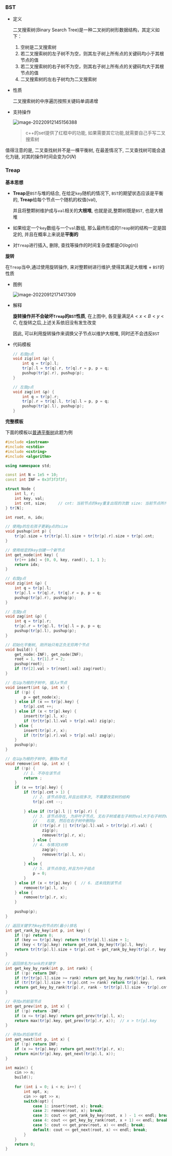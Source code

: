 ### BST

- 定义

  二叉搜索树(Binary Search Tree)是一种二叉树的树形数据结构，其定义如下：

  1. 空树是二叉搜索树
  2. 若二叉搜索树的左子树不为空，则其左子树上所有点的关键码均小于其根节点的值
  3. 若二叉搜索树的右子树不为空，则其右子树上所有点的关键码均大于其根节点的值
  4. 二叉搜索树的左右子树均为二叉搜索树



- 性质

  二叉搜索树的中序遍历按照关键码单调递增



- 支持操作

  ![image-20220912145156388](http://www.cdn.liver0377.xyz/typora/202209121451436.png)

  > c++的set提供了红框中的功能, 如果需要其它功能,就需要自己手写二叉搜索树

值得注意的是, 二叉查找树并不是一棵平衡树, 在最差情况下, 二叉查找树可能会退化为链, 对其的操作时间会变为$O(N)$





### Treap

**基本思想**

- **Treap**是`BST`与堆的结合, 在给定`key`随机的情况下, `BST`的期望状态应该是平衡的, **Treap**给每个节点一个随机的权值(val), 

  并且将整颗树维护成与`val`相关的**大根堆**, 也就是说,整颗树既是`BST`, 也是大根堆

- 如果给定一个`key`数组与一个`val`数组, 那么最终形成的`Treap`树的结构一定是固定的, 并且在概率上来说是**平衡的**

- 对`Treap`进行插入, 删除, 查找等操作的时间复杂度都是$O(log(n))$



**旋转**

在`Treap`当中,通过使用旋转操作, 来对整颗树进行维护,使得其满足大根堆 + `BST`的性质

- 图例

  ![image-20220912171417309](http://www.cdn.liver0377.xyz/typora/202209121714374.png)

- 解释

  **旋转操作并不会破坏`Treap`的`BST`性质**,  在上图中, 各变量满足$A < x < B < y < C$, 在旋转之后,上述关系依旧没有发生改变 

  因此, 可以利用旋转操作来调换父子节点以维护大根堆, 同时还不会违反`BST`

- 代码模板

  ```cc
  // 右旋p点
  void zig(int &p) {
      int q = tr[p].l;
      tr[p].l = tr[q].r, tr[q].r = p, p = q;
      pushup(tr[p].r), pushup(p);
  }
  
  // 左旋p点
  void zag(int &p) {
      int q = tr[p].r;
      tr[p].r = tr[q].l, tr[q].l = p, p = q;
      pushup(tr[p].l), pushup(p);
  }
  ```

  



**完整模板**

下面的模板以[普通平衡树](https://www.acwing.com/problem/content/255/)此题为例

```cc
#include <iostream>
#include <cstdio>
#include <cstring>
#include <algorithm>

using namespace std;

const int N = 1e5 + 10;
const int INF = 0x3f3f3f3f;

struct Node {
    int l, r;                         
    int key, val;                     
    int cnt, size;     // cnt: 当前节点的key重复出现的次数 size: 当前节点所代表的子树的大小
} tr[N];

int root, n, idx; 

// 使用p的左右孩子更新p点的size
void pushup(int p) {
    tr[p].size = tr[tr[p].l].size + tr[tr[p].r].size + tr[p].cnt;
}

// 使用给定的key创建一个新节点
int get_node(int key) {
    tr[++ idx] = {0, 0, key, rand(), 1, 1 };
    return idx;
}

// 右旋p点
void zig(int &p) {
    int q = tr[p].l;
    tr[p].l = tr[q].r, tr[q].r = p, p = q;
    pushup(tr[p].r), pushup(p);
}

// 左旋p点
void zag(int &p) {
    int q = tr[p].r;
    tr[p].r = tr[q].l, tr[q].l = p, p = q;
    pushup(tr[p].l), pushup(p);
}

// 初始化平衡树, 刚开始只有正负无穷两个节点
void build() {
    get_node(-INF), get_node(INF);
    root = 1, tr[1].r = 2;
    pushup(root);
    if (tr[2].val > tr[root].val) zag(root);
}

// 在以p为根的子树中, 插入x节点
void insert(int &p, int x) {
    if (!p) {
        p = get_node(x);
    } else if (x == tr[p].key) {
        tr[p].cnt ++;
    } else if (x < tr[p].key) {
        insert(tr[p].l, x);
        if (tr[tr[p].l].val > tr[p].val) zig(p);
    } else {
        insert(tr[p].r, x);
        if (tr[tr[p].r].val > tr[p].val) zag(p);
    }
    pushup(p);
}

// 在以p为根的子树中, 删除x节点
void remove(int &p, int x) {
    if (!p) {
        // 1. 不存在该节点
        return ;
    } 
    if (x == tr[p].key) {
        if (tr[p].cnt > 1) {
            // 2. 该节点存在,并且出现多次, 不需要改变树的结构
            tr[p].cnt --;
            
        } else if (tr[p].l || tr[p].r) {
            // 3. 该节点存在, 为非叶子节点, 无右子树或者左子树的val大于右子树的val
            //    右旋, 然后在右子树中删除p 
            if (!tr[p].r || tr[tr[p].l].val > tr[tr[p].r].val) {
                zig(p);
                remove(tr[p].r, x);
            } else {
            // 4. 与情况3对称
                zag(p);
                remove(tr[p].l, x);
            }
        } else {
            // 5. 该节点存在,并且为叶子结点
            p = 0;
        }
    } else if (x < tr[p].key) {  // 6. 还未找到该节点
        remove(tr[p].l, x);
    } else { 
        remove(tr[p].r, x);
    }
    
    pushup(p);
}

// 返回关键字为key的节点的(最小)排名
int get_rank_by_key(int p, int key) {
    if (!p) return 0;
    if (key == tr[p].key) return tr[tr[p].l].size + 1;
    if (key < tr[p].key) return get_rank_by_key(tr[p].l, key);
    return tr[tr[p].l].size + tr[p].cnt + get_rank_by_key(tr[p].r, key);
}

// 返回排名为rank的关键字
int get_key_by_rank(int p, int rank) {
    if (!p) return INF;
    if (tr[tr[p].l].size >= rank) return get_key_by_rank(tr[p].l, rank);
    if (tr[tr[p].l].size + tr[p].cnt >= rank) return tr[p].key;
    return get_key_by_rank(tr[p].r, rank - tr[tr[p].l].size - tr[p].cnt);
}

// 寻找x的前驱节点 
int get_prev(int p, int x) {
    if (!p) return -INF;
    if (x <= tr[p].key) return get_prev(tr[p].l, x);
    return max(tr[p].key, get_prev(tr[p].r, x));  // x > tr[p].key
}

// 寻找x的后继节点
int get_next(int p, int x) {
    if (!p) return INF;
    if (x >= tr[p].key) return get_next(tr[p].r, x);
    return min(tr[p].key, get_next(tr[p].l, x));
}

int main() {
    cin >> n;
    build();
    
    for (int i = 0; i < n; i++) {
        int opt, x;
        cin >> opt >> x;
        switch(opt) {
            case 1: insert(root, x); break;
            case 2: remove(root, x); break;
            case 3: cout << get_rank_by_key(root, x ) - 1 << endl; break;
            case 4: cout << get_key_by_rank(root, x + 1) << endl; break;
            case 5: cout << get_prev(root, x) << endl; break;
            default: cout << get_next(root, x) << endl; break;
        }
    }
    return 0;
}
```

